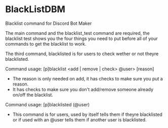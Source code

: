 # BlackListDBM
Blacklist command for Discord Bot Maker

The main command and the blacklist_test command are required, the blacklist test shows you the four things you need to put before all of your commands to get the blacklist to work.

The third command, blacklisted is for users to check wether or not theyre blacklisted.

Command usage: [p]blacklist <add | remove | check> @user> [reason]
- The reason is only needed on add, it has checks to make sure you put a reason.
- It has checks to make sure you don't add/remove someone already on/off the blacklist.

Command usage: [p]blacklisted (@user)
- This command is for users, used by itself tells them if theyre blacklisted or if used with an @user tells them if another user is blacklisted.
